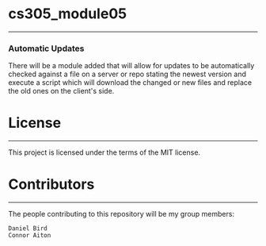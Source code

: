 # cs305_module05
***
### Automatic Updates
There will be a module added that will allow for updates to be automatically checked against a file on a server or repo stating the newest version and execute a script which will download the changed or new files and replace the old ones on the client's side.


# License
***
This project is licensed under the terms of the MIT license. 

# Contributors
***
The people contributing to this repository will be my group members:

    Daniel Bird
    Connor Aiton
